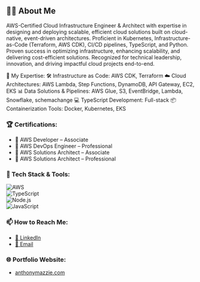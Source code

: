 ## 👨‍💻 About Me  
AWS-Certified Cloud Infrastructure Engineer & Architect with expertise in designing and deploying scalable, efficient cloud solutions built on cloud-native, event-driven architectures. Proficient in Kubernetes, Infrastructure-as-Code (Terraform, AWS CDK), CI/CD pipelines, TypeScript, and Python. Proven success in optimizing infrastructure, enhancing scalability, and delivering cost-efficient solutions. Recognized for technical leadership, innovation, and driving impactful cloud projects end-to-end.

🔧 My Expertise:
  🛠 Infrastructure as Code: AWS CDK, Terraform
  ☁️ Cloud Architectures: AWS Lambda, Step Functions, DynamoDB, API Gateway, EC2, EKS
  📊 Data Solutions & Pipelines: AWS Glue, S3, EventBridge, Lambda, Snowflake, schemachange
  💻 TypeScript Development: Full-stack
  📦 Containerization Tools: Docker, Kubernetes, EKS

### 🏆 Certifications:
- 🥇 AWS Developer – Associate  
- 🥇 AWS DevOps Engineer – Professional  
- 🥇 AWS Solutions Architect – Associate  
- 🥇 AWS Solutions Architect – Professional  

### 🧰 Tech Stack & Tools:
![AWS](https://img.shields.io/badge/AWS-%23FF9900.svg?style=flat&logo=amazon-aws&logoColor=white)  
![TypeScript](https://img.shields.io/badge/TypeScript-%23007ACC.svg?style=flat&logo=typescript&logoColor=white)  
![Node.js](https://img.shields.io/badge/Node.js-339933?style=flat&logo=nodedotjs&logoColor=white)  
![JavaScript](https://img.shields.io/badge/JavaScript-%23F7DF1E.svg?style=flat&logo=javascript&logoColor=black)  

### 📫 How to Reach Me:
- [💼 LinkedIn](https://www.linkedin.com/in/anthony-mazzie)  
- [📧 Email](mailto:tmaz89@hotmail.com)  

### 🌐 Portfolio Website:
- [anthonymazzie.com](https://www.anthonymazzie.com)  
